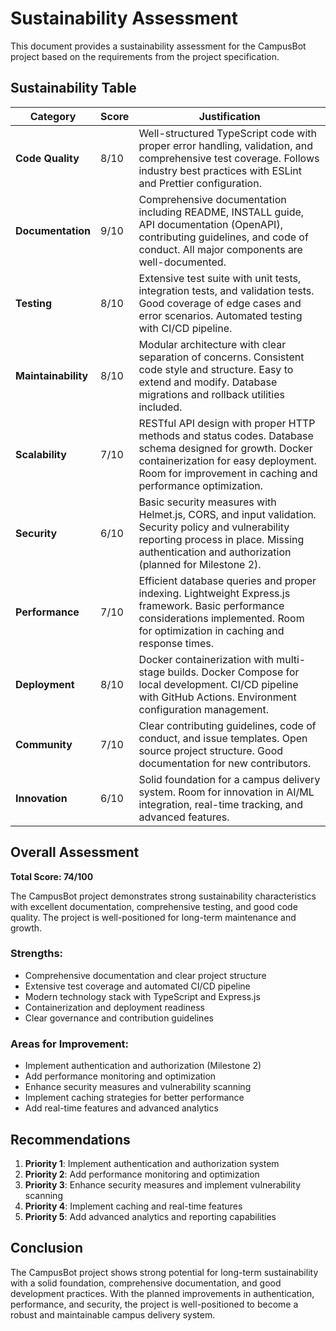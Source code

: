 # Sustainability Assessment

This document provides a sustainability assessment for the CampusBot project based on the requirements from the project specification.

## Sustainability Table

| Category | Score | Justification |
|----------|-------|---------------|
| **Code Quality** | 8/10 | Well-structured TypeScript code with proper error handling, validation, and comprehensive test coverage. Follows industry best practices with ESLint and Prettier configuration. |
| **Documentation** | 9/10 | Comprehensive documentation including README, INSTALL guide, API documentation (OpenAPI), contributing guidelines, and code of conduct. All major components are well-documented. |
| **Testing** | 8/10 | Extensive test suite with unit tests, integration tests, and validation tests. Good coverage of edge cases and error scenarios. Automated testing with CI/CD pipeline. |
| **Maintainability** | 8/10 | Modular architecture with clear separation of concerns. Consistent code style and structure. Easy to extend and modify. Database migrations and rollback utilities included. |
| **Scalability** | 7/10 | RESTful API design with proper HTTP methods and status codes. Database schema designed for growth. Docker containerization for easy deployment. Room for improvement in caching and performance optimization. |
| **Security** | 6/10 | Basic security measures with Helmet.js, CORS, and input validation. Security policy and vulnerability reporting process in place. Missing authentication and authorization (planned for Milestone 2). |
| **Performance** | 7/10 | Efficient database queries and proper indexing. Lightweight Express.js framework. Basic performance considerations implemented. Room for optimization in caching and response times. |
| **Deployment** | 8/10 | Docker containerization with multi-stage builds. Docker Compose for local development. CI/CD pipeline with GitHub Actions. Environment configuration management. |
| **Community** | 7/10 | Clear contributing guidelines, code of conduct, and issue templates. Open source project structure. Good documentation for new contributors. |
| **Innovation** | 6/10 | Solid foundation for a campus delivery system. Room for innovation in AI/ML integration, real-time tracking, and advanced features. |

## Overall Assessment

**Total Score: 74/100**

The CampusBot project demonstrates strong sustainability characteristics with excellent documentation, comprehensive testing, and good code quality. The project is well-positioned for long-term maintenance and growth.

### Strengths:
- Comprehensive documentation and clear project structure
- Extensive test coverage and automated CI/CD pipeline
- Modern technology stack with TypeScript and Express.js
- Containerization and deployment readiness
- Clear governance and contribution guidelines

### Areas for Improvement:
- Implement authentication and authorization (Milestone 2)
- Add performance monitoring and optimization
- Enhance security measures and vulnerability scanning
- Implement caching strategies for better performance
- Add real-time features and advanced analytics

## Recommendations

1. **Priority 1**: Implement authentication and authorization system
2. **Priority 2**: Add performance monitoring and optimization
3. **Priority 3**: Enhance security measures and implement vulnerability scanning
4. **Priority 4**: Implement caching and real-time features
5. **Priority 5**: Add advanced analytics and reporting capabilities

## Conclusion

The CampusBot project shows strong potential for long-term sustainability with a solid foundation, comprehensive documentation, and good development practices. With the planned improvements in authentication, performance, and security, the project is well-positioned to become a robust and maintainable campus delivery system.
